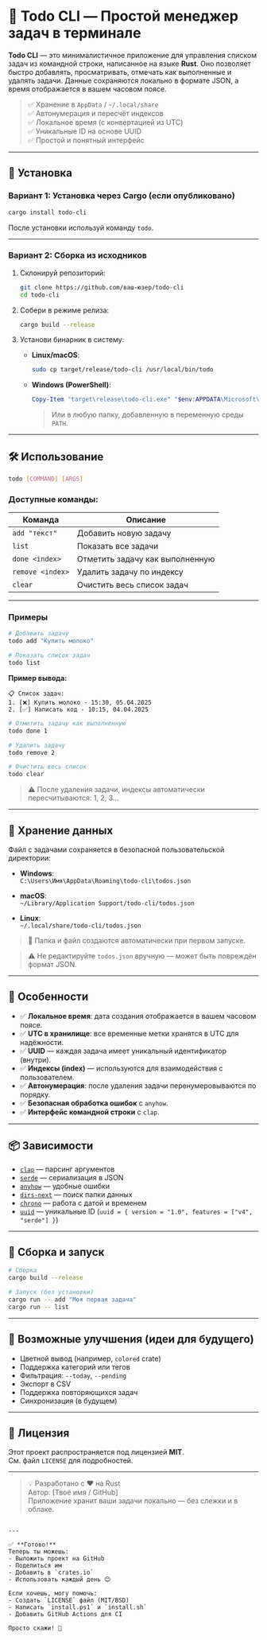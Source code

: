 # 📝 Todo CLI — Простой менеджер задач в терминале

**Todo CLI** — это минималистичное приложение для управления списком задач из командной строки, 
написанное на языке **Rust**. Оно позволяет быстро добавлять, просматривать, отмечать как 
выполненные и удалять задачи. Данные сохраняются локально в формате JSON, а время отображается в вашем часовом поясе.

> ✅ Хранение в `AppData` / `~/.local/share`  
> ✅ Автонумерация и пересчёт индексов  
> ✅ Локальное время (с конвертацией из UTC)  
> ✅ Уникальные ID на основе UUID  
> ✅ Простой и понятный интерфейс

---

## 🚀 Установка

### Вариант 1: Установка через Cargo (если опубликовано)

```bash
cargo install todo-cli
```

После установки используй команду `todo`.

---

### Вариант 2: Сборка из исходников

1. Склонируй репозиторий:
   ```bash
   git clone https://github.com/ваш-юзер/todo-cli
   cd todo-cli
   ```

2. Собери в режиме релиза:
   ```bash
   cargo build --release
   ```

3. Установи бинарник в систему:

   - **Linux/macOS**:
     ```bash
     sudo cp target/release/todo-cli /usr/local/bin/todo
     ```

   - **Windows (PowerShell)**:
     ```powershell
     Copy-Item "target\release\todo-cli.exe" "$env:APPDATA\Microsoft\WindowsApps\todo.exe"
     ```
     > Или в любую папку, добавленную в переменную среды `PATH`.

---

## 🛠 Использование

```bash
todo [COMMAND] [ARGS]
```

### Доступные команды:

| Команда | Описание |
|--------|--------|
| `add "текст"` | Добавить новую задачу |
| `list` | Показать все задачи |
| `done <index>` | Отметить задачу как выполненную |
| `remove <index>` | Удалить задачу по индексу |
| `clear` | Очистить весь список задач |

---

### Примеры

```bash
# Добавить задачу
todo add "Купить молоко"

# Показать список задач
todo list
```

**Пример вывода:**
```
📋 Список задач:
1. [❌] Купить молоко - 15:30, 05.04.2025
2. [✅] Написать код - 10:15, 04.04.2025
```

```bash
# Отметить задачу как выполненную
todo done 1

# Удалить задачу
todo remove 2

# Очистить весь список
todo clear
```

> ⚠️ После удаления задачи, индексы автоматически пересчитываются: 1, 2, 3...

---

## 💾 Хранение данных

Файл с задачами сохраняется в безопасной пользовательской директории:

- **Windows**:  
  `C:\Users\Имя\AppData\Roaming\todo-cli\todos.json`

- **macOS**:  
  `~/Library/Application Support/todo-cli/todos.json`

- **Linux**:  
  `~/.local/share/todo-cli/todos.json`

> 📁 Папка и файл создаются автоматически при первом запуске.

> ⚠️ Не редактируйте `todos.json` вручную — может быть повреждён формат JSON.

---

## 🌟 Особенности

- ✅ **Локальное время**: дата создания отображается в вашем часовом поясе.
- ✅ **UTC в хранилище**: все временные метки хранятся в UTC для надёжности.
- ✅ **UUID** — каждая задача имеет уникальный идентификатор (внутри).
- ✅ **Индексы (index)** — используются для взаимодействия с пользователем.
- ✅ **Автонумерация**: после удаления задачи перенумеровываются по порядку.
- ✅ **Безопасная обработка ошибок** с `anyhow`.
- ✅ **Интерфейс командной строки** с `clap`.

---

## 📦 Зависимости

- [`clap`](https://crates.io/crates/clap) — парсинг аргументов
- [`serde`](https://crates.io/crates/serde) — сериализация в JSON
- [`anyhow`](https://crates.io/crates/anyhow) — удобные ошибки
- [`dirs-next`](https://crates.io/crates/dirs-next) — поиск папки данных
- [`chrono`](https://crates.io/crates/chrono) — работа с датой и временем
- [`uuid`](https://crates.io/crates/uuid) — уникальные ID (`uuid = { version = "1.0", features = ["v4", "serde"] }`)

---

## 🧰 Сборка и запуск

```bash
# Сборка
cargo build --release

# Запуск (без установки)
cargo run -- add "Моя первая задача"
cargo run -- list
```

---

## 🧪 Возможные улучшения (идеи для будущего)

- Цветной вывод (например, `colored` crate)
- Поддержка категорий или тегов
- Фильтрация: `--today`, `--pending`
- Экспорт в CSV
- Поддержка повторяющихся задач
- Синхронизация (в будущем)

---

## 📄 Лицензия

Этот проект распространяется под лицензией **MIT**.  
См. файл `LICENSE` для подробностей.

---

> 💡 Разработано с ❤️ на Rust  
> Автор: [Твоё имя / GitHub]  
> Приложение хранит ваши задачи локально — без слежки и в облаке.
```

---

✅ **Готово!**  
Теперь ты можешь:
- Выложить проект на GitHub
- Поделиться им
- Добавить в `crates.io`
- Использовать каждый день 😊

Если хочешь, могу помочь:
- Создать `LICENSE` файл (MIT/BSD)
- Написать `install.ps1` и `install.sh`
- Добавить GitHub Actions для CI

Просто скажи! 🚀